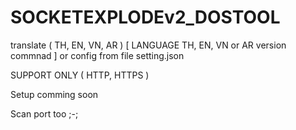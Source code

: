 # SOCKETEXPLODEv2_DOSTOOL
translate ( TH, EN, VN, AR ) [ LANGUAGE TH, EN, VN or AR version commnad ] or config from file setting.json

SUPPORT ONLY ( HTTP, HTTPS )

Setup comming soon

Scan port too ;-;
